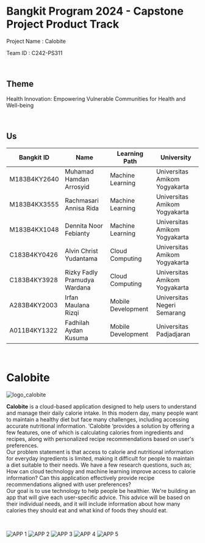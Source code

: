 # Bangkit Program 2024 - Capstone Project Product Track

Project Name : Calobite

Team ID : C242-PS311

<br>

## Theme
Health Innovation: Empowering Vulnerable Communities for Health and Well-being

<br>

## Us
| Bangkit ID | Name | Learning Path | University |
| ---      | ---       | ---       | ---       |
| M183B4KY2640  | Muhamad Hamdan Arrosyid | Machine Learning | Universitas Amikom Yogyakarta |
| M183B4KX3555 | Rachmasari Annisa Rida | Machine Learning |	Universitas Amikom Yogyakarta  |
| M183B4KX1048  | Dennita Noor Febianty | Machine Learning |	Universitas Amikom Yogyakarta  |
| C183B4KY0426 | Alvin Christ Yudantama | Cloud Computing | Universitas Amikom Yogyakarta |
| C183B4KY3928 | Rizky Fadly Pramudya Wardana| Cloud Computing | Universitas Amikom Yogyakarta |
| A283B4KY2003 | Irfan Maulana Rizqi | Mobile Development | 	Universitas Negeri Semarang |
| A011B4KY1322 | Fadhilah Aydan Kusuma |  Mobile Development | Universitas Padjadjaran |

<br>

# Calobite

![logo_calobite](https://github.com/user-attachments/assets/38b7122a-a92c-47f5-b75d-f481907df960)
<br>

**Calobite** is a cloud-based application designed to help users to understand and manage their daily calorie intake. In this modern day, many people want to maintain a healthy diet but face many challenges, including accessing accurate nutritional information. ‘Calobite ‘provides a solution by offering a few features, one of which is calculating calories from ingredients and recipes, along with personalized recipe recommendations based on user's preferences.<br>
Our problem statement is that access to calorie and nutritional information for everyday ingredients is limited, making it difficult for people to maintain a diet suitable to their needs.
We have a few research questions, such as; How can cloud technology and machine learning improve access to calorie information? Can this application effectively provide recipe recommendations aligned with user preferences? <br>
Our goal is to use technology to help people be healthier. We're building an app that will give each user-specific advice. This advice will be based on their individual needs, and it will include information about how many calories they should eat and what kind of foods they should eat.

<br>

![APP 1](https://github.com/user-attachments/assets/f563d50f-33fc-44f8-b417-7aaa29500a4e) 
![APP 2](https://github.com/user-attachments/assets/d3c00f21-a283-44f1-b40d-fda2963ae78b)
![APP 3](https://github.com/user-attachments/assets/f0fca158-ba1e-4fad-90e8-de5e460224e9)
![APP 4](https://github.com/user-attachments/assets/d7a4f9a8-3bbe-470e-8306-533bd9c35f80)
![APP 5](https://github.com/user-attachments/assets/eb61ba0d-c178-4802-8fac-f635fc3b1dfb)


